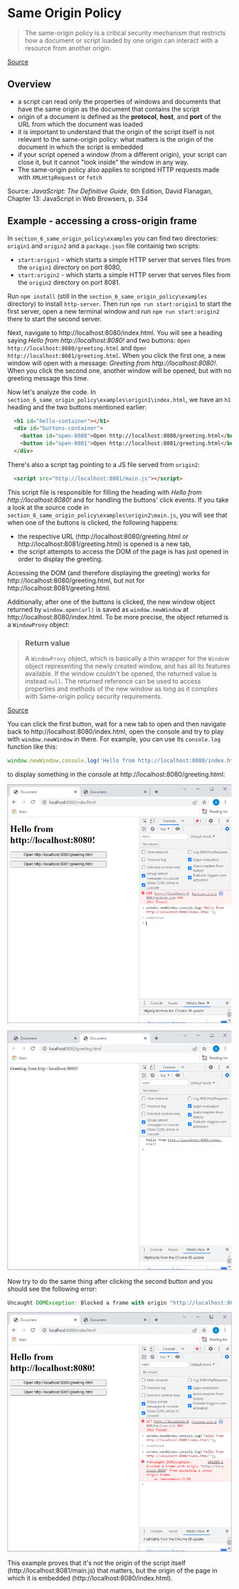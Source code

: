 # Same Origin Policy

> The same-origin policy is a critical security mechanism that restricts how a document or script loaded by one origin can interact with a resource from another origin.

[Source](https://developer.mozilla.org/en-US/docs/Web/Security/Same-origin_policy)

## Overview

- a script can read only the properties of windows and documents that have the same origin as the document that contains the script
-  origin of a document is defined as the **protocol**, **host**, and **port** of the URL from which the document was loaded
- it is important to understand that the origin of the script itself is not relevant to the same-origin policy: what matters is the origin of the document in which the script is embedded
- if your script opened a window (from a different origin), your script can close it, but it cannot "look inside" the window in any way.
- The same-origin policy also applies to scripted HTTP requests made with `XMLHttpRequest` or `fetch`

Source: *JavaScript: The Definitive Guide*, 6th Edition, David Flanagan, Chapter 13: JavaScript in Web Browsers, p. 334

## Example - accessing a cross-origin frame
In `section_6_same_origin_policy\examples` you can find two directories: `origin1` and `origin2` and a `package.json` file containig two scripts:
- `start:origin1` - which starts a simple HTTP server that serves files from the `origin1` directory on port 8080,
- `start:origin2` - which starts a simple HTTP server that serves files from the `origin2` directory on port 8081.

Run `npm install` (still in the `section_6_same_origin_policy\examples` directory) to install `http-server`. Then run `npm run start:origin1` to start the first server, open a new terminal window and run `npm run start:origin2` there to start the second server.

Next, navigate to http://localhost:8080/index.html. You will see a heading saying *Hello from http://localhost:8080!* and two buttons: `Open http://localhost:8080/greeting.html` and `Open http://localhost:8081/greeting.html`. When you click the first one, a new window will open with a message: *Greeting from http://localhost:8080!*. When you click the second one, another window will be opened, but with no greeting message this time.

Now let's analyze the code. In `section_6_same_origin_policy\examples\origin1\index.html`, we have an `h1` heading and the two buttons mentioned earlier:
```html
  <h1 id="hello-container"></h1>
  <div id="buttons-container">
    <button id="open-8080">Open http://localhost:8080/greeting.html</button>
    <button id="open-8081">Open http://localhost:8081/greeting.html</button>
  </div>
```

There's also a script tag pointing to a JS file served from `origin2`:
```html
  <script src="http://localhost:8081/main.js"></script>
```

This script file is responsible for filling the heading with *Hello from http://localhost:8080!* and for handling the buttons' click events. If you take a look at the source code in `section_6_same_origin_policy\examples\origin2\main.js`, you will see that when one of the buttons is clicked, the following happens:
- the respective URL (http://localhost:8080/greeting.html or http://localhost:8081/greeting.html) is opened is a new tab,
- the script attempts to access the DOM of the page is has just opened in order to display the greeting.

Accessing the DOM (and therefore displaying the greeting) works for http://localhost:8080/greeting.html, but not for http://localhost:8081/greeting.html.

Additionally, after one of the buttons is clicked, the new window object returned by `window.open(url)` is saved as `window.newWindow` at
http://localhost:8080/index.html. To be more precise, the object returned is a `WindowProxy` object:
> ### Return value
>
> A `WindowProxy` object, which is basically a thin wrapper for the `Windo`w object representing the newly created window, and has all its features available. If the window couldn't be opened, the returned value is instead `null`. The returned reference can be used to access properties and methods of the new window as long as it complies with Same-origin policy security requirements.

[Source](https://developer.mozilla.org/en-US/docs/Web/API/Window/open#return_value)

You can click the first button, wait for a new tab to open and then navigate back to http://localhost:8080/index.html, open the console and try to play with `window.newWindow` in there. For example, you can use its `console.log` function like this:
```javascript
window.newWindow.console.log('Hello from http://localhost:8080/index.html!');
```
to display something in the console at http://localhost:8080/greeting.html:

![hello from index.html](assets/hello-index.png)

![hello from greeting.html](assets/hello-greeting.png)

Now try to do the same thing after clicking the second button and you should see the following error:

```javascript
Uncaught DOMException: Blocked a frame with origin "http://localhost:8080" from accessing a cross-origin frame.
```

![hello from greeting.html - SOP error](assets/hello-sop-error.png)

This example proves that it's not the origin of the script itself (http://localhost:8081/main.js) that matters, but the origin of the page in which it is embedded (http://localhost:8080/index.html).
